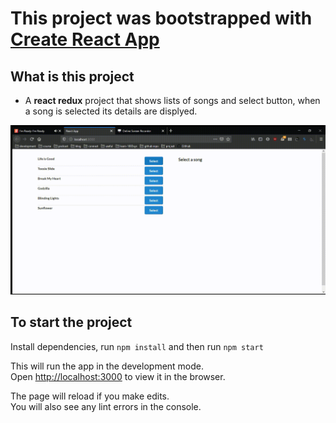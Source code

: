 # This project was bootstrapped with [Create React App](https://github.com/facebook/create-react-app)

## What is this project

* A **react redux** project that shows lists of songs and select button, when a song is selected its details are displyed.

![App](app.gif)

## To start the project

Install dependencies, run `npm install` and then run `npm start`

This will run the app in the development mode.<br />
Open [http://localhost:3000](http://localhost:3000) to view it in the browser.

The page will reload if you make edits.<br />
You will also see any lint errors in the console.

